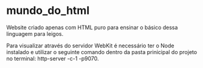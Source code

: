 # mundo_do_html
Website criado apenas com HTML puro para ensinar o básico dessa linguagem para leigos.

Para visualizar através do servidor WebKit é necessário ter o Node instalado e utilizar o seguinte comando dentro da pasta prinicipal do projeto no terminal: http-server -c-1 -p9070.

